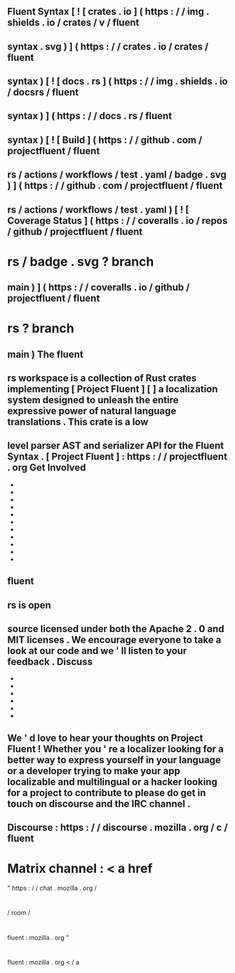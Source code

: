 #
Fluent
Syntax
[
!
[
crates
.
io
]
(
https
:
/
/
img
.
shields
.
io
/
crates
/
v
/
fluent
-
syntax
.
svg
)
]
(
https
:
/
/
crates
.
io
/
crates
/
fluent
-
syntax
)
[
!
[
docs
.
rs
]
(
https
:
/
/
img
.
shields
.
io
/
docsrs
/
fluent
-
syntax
)
]
(
https
:
/
/
docs
.
rs
/
fluent
-
syntax
)
[
!
[
Build
]
(
https
:
/
/
github
.
com
/
projectfluent
/
fluent
-
rs
/
actions
/
workflows
/
test
.
yaml
/
badge
.
svg
)
]
(
https
:
/
/
github
.
com
/
projectfluent
/
fluent
-
rs
/
actions
/
workflows
/
test
.
yaml
)
[
!
[
Coverage
Status
]
(
https
:
/
/
coveralls
.
io
/
repos
/
github
/
projectfluent
/
fluent
-
rs
/
badge
.
svg
?
branch
=
main
)
]
(
https
:
/
/
coveralls
.
io
/
github
/
projectfluent
/
fluent
-
rs
?
branch
=
main
)
The
fluent
-
rs
workspace
is
a
collection
of
Rust
crates
implementing
[
Project
Fluent
]
[
]
a
localization
system
designed
to
unleash
the
entire
expressive
power
of
natural
language
translations
.
This
crate
is
a
low
-
level
parser
AST
and
serializer
API
for
the
Fluent
Syntax
.
[
Project
Fluent
]
:
https
:
/
/
projectfluent
.
org
Get
Involved
-
-
-
-
-
-
-
-
-
-
-
-
fluent
-
rs
is
open
-
source
licensed
under
both
the
Apache
2
.
0
and
MIT
licenses
.
We
encourage
everyone
to
take
a
look
at
our
code
and
we
'
ll
listen
to
your
feedback
.
Discuss
-
-
-
-
-
-
-
We
'
d
love
to
hear
your
thoughts
on
Project
Fluent
!
Whether
you
'
re
a
localizer
looking
for
a
better
way
to
express
yourself
in
your
language
or
a
developer
trying
to
make
your
app
localizable
and
multilingual
or
a
hacker
looking
for
a
project
to
contribute
to
please
do
get
in
touch
on
discourse
and
the
IRC
channel
.
-
Discourse
:
https
:
/
/
discourse
.
mozilla
.
org
/
c
/
fluent
-
Matrix
channel
:
<
a
href
=
"
https
:
/
/
chat
.
mozilla
.
org
/
#
/
room
/
#
fluent
:
mozilla
.
org
"
>
#
fluent
:
mozilla
.
org
<
/
a
>
